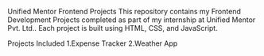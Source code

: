 Unified Mentor Frontend Projects
This repository contains my Frontend Development Projects completed as part of my internship at Unified Mentor Pvt. Ltd.. Each project is built using HTML, CSS, and JavaScript.

Projects Included
1.Expense Tracker
2.Weather App
